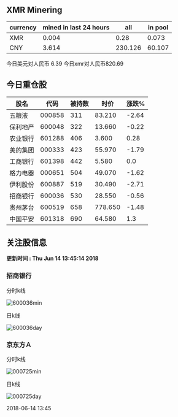 ## XMR Minering

|currency|mined in last 24 hours|all|in pool|
|---|---|---|---|
|XMR|0.004|0.28|0.073|
|CNY|3.614|230.126|60.107|

今日美元对人民币 6.39	今日xmr对人民币820.69


## 今日重仓股 

|股名|代码|被持数|时价|涨跌%|
|---|---|---|---|---|
|五粮液|000858|311|83.210|-2.64|
|保利地产|600048|322|13.660|-0.22|
|农业银行|601288|406|3.600|0.28|
|美的集团|000333|423|55.970|-1.79|
|工商银行|601398|442|5.580|0.0|
|格力电器|000651|504|49.070|-1.62|
|伊利股份|600887|519|30.490|-2.71|
|招商银行|600036|530|28.550|-0.56|
|贵州茅台|600519|658|778.650|-1.48|
|中国平安|601318|690|64.580|1.3|

## 关注股信息
**更新时间 : Thu Jun 14 13:45:14 2018**
### 招商银行 
分时k线

![600036min](http://image.sinajs.cn/newchart/min/n/sh600036.gif)

日k线

![600036day](http://image.sinajs.cn/newchart/daily/n/sh600036.gif)

### 京东方Ａ 
分时k线

![000725min](http://image.sinajs.cn/newchart/min/n/sz000725.gif)

日k线

![000725day](http://image.sinajs.cn/newchart/daily/n/sz000725.gif)

2018-06-14 13:45
